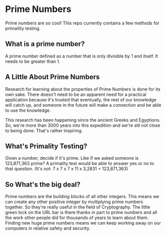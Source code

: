 # Prime Numbers

Prime numbers are so cool! 
This repo currently contains a few methods for primaility testing.

## What is a prime number?
A prime number defined as a number that is only divisible by 1 and itself.
It needs to be greater than 1.

## A Little About Prime Numbers
Research for learning about the properties of Prime Numbers is done for its own sake. There doesn't need to be an apparent need for a practical application because it's trusted that eventually, the rest of our knowledge will catch up, and someone in the future will make a connection and be able to use the knowledge. 

This research has been happening since the ancient Greeks and Egyptions. So, we're more than 3000 years into this expedition and we're stil not close to being done. That's rather inspiring.

## What's Primality Testing?
Given a number, decide if it's prime. Like if we asked someone is 123,871,363 prime? A primality test would be able to answer yes or no to that question. (It's not: 7 x 7 x 7 x 11 x 3,2831 = 123,871,363)

## So What's the big deal?
Prime numbers are the building blocks of all other integers. This means we can create any other positive integer by multiplying prime numbers together. So they're really useful in the field of Cryptography. The little green lock on the URL bar is there thanks in part to prime numbers and all the work other people did for thousands of years to learn about them. Finding new huge prime numbers means we can keep working away on our computers in relative safety and security.




